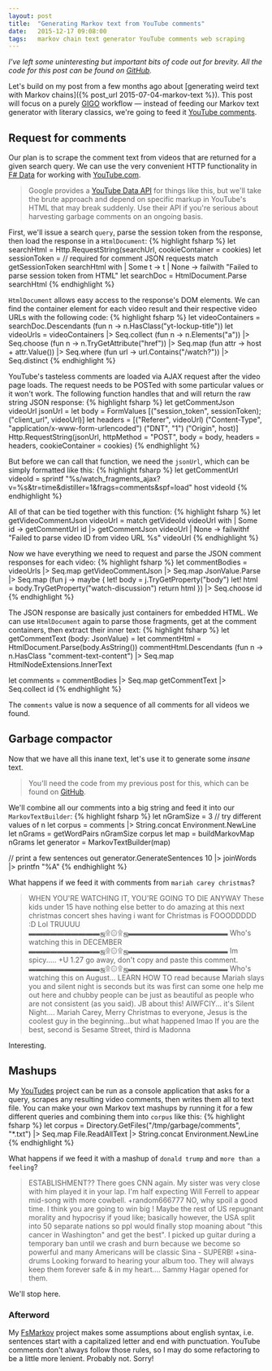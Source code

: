 ```yaml
---
layout: post
title:  "Generating Markov text from YouTube comments"
date:   2015-12-17 09:08:00
tags:	markov chain text generator YouTube comments web scraping
---
```

*I've left some uninteresting but important bits of code out for brevity. All the code for this post can be found on [GitHub](https://github.com/taylorwood/YouTudes).*

Let's build on my post from a few months ago about [generating weird text with Markov chains]({% post_url 2015-07-04-markov-text %}). This post will focus on a purely [GIGO](https://en.wikipedia.org/wiki/Garbage_in,_garbage_out) workflow — instead of feeding our Markov text generator with literary classics, we're going to feed it [YouTube comments](http://www.newyorker.com/humor/daily-shouts/comments-feeling-youtube).

## Request for comments
Our plan is to scrape the comment text from videos that are returned for a given search query. We can use the very convenient HTTP functionality in [F# Data](http://fsharp.github.io/FSharp.Data/) for working with [YouTube.com](https://www.youtube.com).

> Google provides a [YouTube Data API](https://developers.google.com/youtube/v3/docs/) for things like this, but we'll take the brute approach and depend on specific markup in YouTube's HTML that may break suddenly. Use their API if you're serious about harvesting garbage comments on an ongoing basis.

First, we'll issue a search `query`, parse the session token from the response, then load the response in a `HtmlDocument`:
{% highlight fsharp %}
let searchHtml = Http.RequestString(searchUrl, cookieContainer = cookies)
let sessionToken = // required for comment JSON requests
    match getSessionToken searchHtml with
    | Some t -> t
    | None -> failwith "Failed to parse session token from HTML"
let searchDoc = HtmlDocument.Parse searchHtml
{% endhighlight %}

`HtmlDocument` allows easy access to the response's DOM elements. We can find the container element for each video result and their respective video URLs with the following code:
{% highlight fsharp %}
let videoContainers = searchDoc.Descendants (fun n -> n.HasClass("yt-lockup-title"))
let videoUrls =
    videoContainers
    |> Seq.collect (fun n -> n.Elements("a"))
    |> Seq.choose (fun n -> n.TryGetAttribute("href"))
    |> Seq.map (fun attr -> host + attr.Value())
    |> Seq.where (fun url -> url.Contains("/watch?"))
    |> Seq.distinct
{% endhighlight %}

YouTube's tasteless comments are loaded via AJAX request after the video page loads. The request needs to be POSTed with some particular values or it won't work. The following function handles that and will return the raw string JSON response:
{% highlight fsharp %}
let getCommentJson videoUrl jsonUrl =
    let body =
        FormValues [("session_token", sessionToken); ("client_url", videoUrl)]
    let headers =  [("Referer", videoUrl)
                    ("Content-Type", "application/x-www-form-urlencoded")
                    ("DNT", "1")
                    ("Origin", host)]
    Http.RequestString(jsonUrl, httpMethod = "POST", body = body, headers = headers, cookieContainer = cookies)
{% endhighlight %}

But before we can call that function, we need the `jsonUrl`, which can be simply formatted like this:
{% highlight fsharp %}
let getCommentUrl videoId = sprintf "%s/watch_fragments_ajax?v=%s&tr=time&distiller=1&frags=comments&spf=load" host videoId
{% endhighlight %}

All of that can be tied together with this function:
{% highlight fsharp %}
let getVideoCommentJson videoUrl =
    match getVideoId videoUrl with
    | Some id -> getCommentUrl id |> getCommentJson videoUrl
    | None -> failwithf "Failed to parse video ID from video URL %s" videoUrl
{% endhighlight %}

Now we have everything we need to request and parse the JSON comment responses for each video:
{% highlight fsharp %}
let commentBodies =
    videoUrls
    |> Seq.map getVideoCommentJson
    |> Seq.map JsonValue.Parse
    |> Seq.map
        (fun j ->
            maybe {
                let! body = j.TryGetProperty("body")
                let! html = body.TryGetProperty("watch-discussion")
                return html
            })
    |> Seq.choose id
{% endhighlight %}

The JSON response are basically just containers for embedded HTML. We can use `HtmlDocument` again to parse those fragments, get at the comment containers, then extract their inner text:
{% highlight fsharp %}
let getCommentText (body: JsonValue) =
    let commentHtml = HtmlDocument.Parse(body.AsString())
    commentHtml.Descendants (fun n -> n.HasClass "comment-text-content")
    |> Seq.map HtmlNodeExtensions.InnerText

let comments = commentBodies |> Seq.map getCommentText |> Seq.collect id
{% endhighlight %}

The `comments` value is now a sequence of all comments for all videos we found.

## Garbage compactor
Now that we have all this inane text, let's use it to generate some *insane* text.

> You'll need the code from my previous post for this, which can be found on [GitHub](https://github.com/taylorwood/FsMarkov).

We'll combine all our comments into a big string and feed it into our `MarkovTextBuilder`:
{% highlight fsharp %}
let nGramSize = 3 // try different values of n
let corpus = comments |> String.concat Environment.NewLine
let nGrams = getWordPairs nGramSize corpus
let map = buildMarkovMap nGrams
let generator = MarkovTextBuilder(map)

// print a few sentences out
generator.GenerateSentences 10
|> joinWords
|> printfn "%A"
{% endhighlight %}

What happens if we feed it with comments from `mariah carey christmas`?

> WHEN YOU'RE WATCHING IT, YOU'RE GOING TO DIE ANYWAY﻿ These kids under 15 have nothing else better to do amazing at this next christmas concert shes having i want for Christmas is FOOODDDDD :D﻿ Lol﻿ TRUUUU﻿ ▬▬▬▬▬▬▬▬▬▬ஜ۩۞۩ஜ▬▬▬▬▬▬▬▬▬▬▬▬▬▬ Who's watching this in DECEMBER ▬▬▬▬▬▬▬▬▬▬ஜ۩۞۩ஜ▬▬▬▬▬▬▬▬▬▬▬▬▬▬﻿ Im spicy.....﻿ +U 1.27 go away, don't copy and paste this comment.﻿ ▬▬▬▬▬▬▬▬▬▬ஜ۩۞۩ஜ▬▬▬▬▬▬▬▬▬▬▬▬▬▬ Who's watching this on August... LEARN HOW TO read because Mariah slays you and silent night is seconds but its was first can some one help me out here and chubby people can be just as beautiful as people who are not consistent (as you said). JB about this! AIWFCIY... it's Silent Night.... Mariah Carey, Merry Christmas to everyone, Jesus is the coolest guy in the beginning...but what happened lmao﻿ If you are the best, second is Sesame Street, third is Madonna

Interesting.

## Mashups

My [YouTudes](https://github.com/taylorwood/YouTudes) project can be run as a console application that asks for a query, scrapes any resulting video comments, then writes them all to text file. You can make your own Markov text mashups by running it for a few different queries and combining them into `corpus` like this:
{% highlight fsharp %}
let corpus =
    Directory.GetFiles("/tmp/garbage/comments", "*.txt")
    |> Seq.map File.ReadAllText
    |> String.concat Environment.NewLine
{% endhighlight %}

What happens if we feed it with a mashup of `donald trump` and `more than a feeling`?

> ESTABLISHMENT?? There goes CNN again. My sister was very close with him﻿ played it in your lap.﻿ I'm half expecting Will Ferrell to appear mid-song with more cowbell.﻿ +random666777 NO, why spoil a good time.﻿ I think you are going to win big ! Maybe the rest of US repugnant morality and hypocrisy if youd like; basically however, the USA split into 50 separate nations so ppl would finally stop moaning about "this cancer in Washington" and get the best". I picked up guitar during a temporary ban until we crash and burn because we become so powerful and many Americans will be classic Sina - SUPERB!﻿ +sina-drums Looking forward to hearing your album too. They will always keep them forever safe & in my heart.... Sammy Hagar opened for them.

We'll stop here.

### Afterword

My [FsMarkov](https://github.com/taylorwood/FsMarkov) project makes some assumptions about english syntax, i.e. sentences start with a capitalized letter and end with punctuation. YouTube comments don't always follow those rules, so I may do some refactoring to be a little more lenient. Probably not. Sorry! 